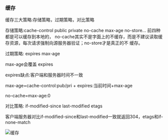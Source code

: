 ### 缓存
缓存三大策略:存储策略，过期策略，对比策略

存储策略:cache-control  public private no-cache max-age no-store...  前四种都是可以缓存到本地的，
no-cache其实不是字面上的不缓存，而是不建议读取缓存资源，每次请求强制向源服务器验证；no-store才是真正的不
缓存。

过期策略: expires max-age  

max-age会覆盖 expires

expires缺点:客户端和服务器时间不一致 

max-age=cache-control:pub/pri + expires:当前时间+max-age

no-cache=max-age:0

对比策略: if-modified-since last-modified etags

客户端服务器对比if-modified-since和last-modified一致就返回304，etags和if-none-match

![缓存](http://ww3.sinaimg.cn/mw690/6941baebgw1eul013c3gmj20fe0eo75e.jpg)




